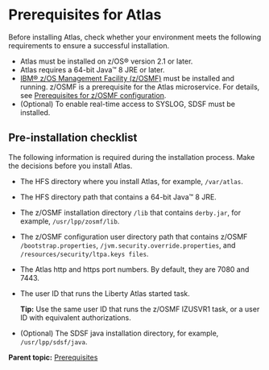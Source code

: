 # Prerequisites for Atlas

Before installing Atlas, check whether your environment meets the following requirements to ensure a successful installation.

-   Atlas must be installed on z/OS® version 2.1 or later.
-   Atlas requires a 64-bit Java™ 8 JRE or later.
-   [IBM® z/OS Management Facility \(z/OSMF\)](https://www.ibm.com/support/knowledgecenter/en/SSLTBW_2.3.0/com.ibm.zos.v2r3.izu/izu.htm) must be installed and running. z/OSMF is a prerequisite for the Atlas microservice. For details, see [Prerequisites for z/OSMF configuration](topics/prezosmf.md).
-   \(Optional\) To enable real-time access to SYSLOG, SDSF must be installed.

## Pre-installation checklist

The following information is required during the installation process. Make the decisions before you install Atlas.

-   The HFS directory where you install Atlas, for example, `/var/atlas`.
-   The HFS directory path that contains a 64-bit Java™ 8 JRE.
-   The z/OSMF installation directory `/lib` that contains `derby.jar`, for example, `/usr/lpp/zosmf/lib`.
-   The z/OSMF configuration user directory path that contains z/OSMF `/bootstrap.properties`, `/jvm.security.override.properties`, and `/resources/security/ltpa.keys files`.
-   The Atlas http and https port numbers. By default, they are 7080 and 7443.
-   The user ID that runs the Liberty Atlas started task.

    **Tip:** Use the same user ID that runs the z/OSMF IZUSVR1 task, or a user ID with equivalent authorizations.

-   \(Optional\) The SDSF java installation directory, for example, `/usr/lpp/sdsf/java`.

**Parent topic:** [Prerequisites](../topics/planinstall.md)
